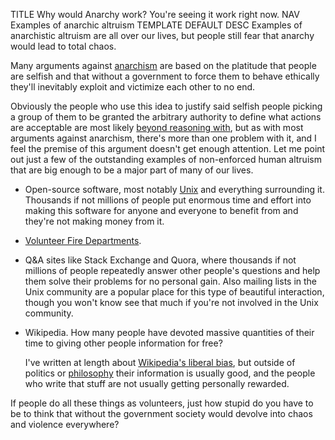 TITLE Why would Anarchy work? You're seeing it work right now.
NAV Examples of anarchic altruism
TEMPLATE DEFAULT
DESC Examples of anarchistic altruism are all over our lives, but people still fear that anarchy would lead to total chaos.

Many arguments against [anarchism](/protagonism/anarchism) are based on the platitude that people are selfish and that without a government to force them to behave ethically they'll inevitably exploit and victimize each other to no end.

Obviously the people who use this idea to justify said selfish people picking a group of them to be granted the arbitrary authority to define what actions are acceptable are most likely [beyond reasoning with](/argument/evasion), but as with most arguments against anarchism, there's more than one problem with it, and I feel the premise of this argument doesn't get enough attention. Let me point out just a few of the outstanding examples of non-enforced human altruism that are big enough to be a major part of many of our lives.

* Open-source software, most notably [Unix](/software/why_unix) and everything surrounding it. Thousands if not millions of people put enormous time and effort into making this software for anyone and everyone to benefit from and they're not making money from it.

* <a rel="nofollow" href="https://en.wikipedia.org/wiki/Volunteer_fire_department">Volunteer Fire Departments</a>.

* Q&A sites like Stack Exchange and Quora, where thousands if not millions of people repeatedly answer other people's questions and help them solve their problems for no personal gain. Also mailing lists in the Unix community are a popular place for this type of beautiful interaction, though you won't know see that much if you're not involved in the Unix community.

* Wikipedia. How many people have devoted massive quantities of their time to giving other people information for free?

	I've written at length about [Wikipedia's liberal bias](/argument/wikipedia_bias), but outside of politics or [philosophy](/argument/philosophy) their information is usually good, and the people who write that stuff are not usually getting personally rewarded.

If people do all these things as volunteers, just how stupid do you have to be to think that without the government society would devolve into chaos and violence everywhere?
